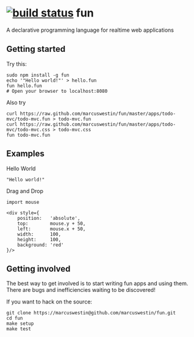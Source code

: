 [![build status](https://secure.travis-ci.org/marcuswestin/fun.png)](http://travis-ci.org/marcuswestin/fun)
fun
===
A declarative programming language for realtime web applications

Getting started
----------------------
Try this:

	sudo npm install -g fun
	echo '"Hello world!"' > hello.fun
	fun hello.fun
	# Open your browser to localhost:8080

Also try

	curl https://raw.github.com/marcuswestin/fun/master/apps/todo-mvc/todo-mvc.fun > todo-mvc.fun
	curl https://raw.github.com/marcuswestin/fun/master/apps/todo-mvc/todo-mvc.css > todo-mvc.css
	fun todo-mvc.fun

Examples
--------
Hello World

	"Hello world!"

Drag and Drop

	import mouse
	
	<div style={
		position:   'absolute',
		top:        mouse.y + 50,
		left:       mouse.x + 50,
		width:      100,
		height:     100,
		background: 'red'
	}/>

Getting involved
----------------
The best way to get involved is to start writing fun apps and using them. There are bugs and inefficiencies waiting to be discovered!

If you want to hack on the source:

	git clone https://marcuswestin@github.com/marcuswestin/fun.git
	cd fun
	make setup
	make test
